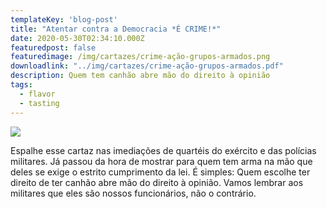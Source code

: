 ```yaml
---
templateKey: 'blog-post'
title: "Atentar contra a Democracia *É CRIME!*"
date: 2020-05-30T02:34:10.000Z
featuredpost: false
featuredimage: /img/cartazes/crime-ação-grupos-armados.png
downloadlink: "../img/cartazes/crime-ação-grupos-armados.pdf"
description: Quem tem canhão abre mão do direito à opinião
tags:
  - flavor
  - tasting
---
```

![](/img/cartazes/crime-ação-grupos-armados.png)

Espalhe esse cartaz nas imediações de quartéis do exército e das polícias militares.
Já passou da hora de mostrar para quem tem arma na mão que deles se exige o estrito
cumprimento da lei. É simples: Quem escolhe ter direito de ter canhão abre mão do direito
à opinião. Vamos lembrar aos militares que eles são nossos funcionários, não o contrário.